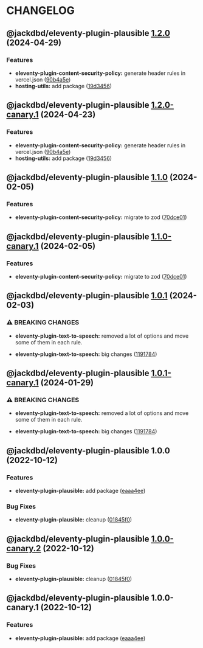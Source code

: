 # CHANGELOG

## @jackdbd/eleventy-plugin-plausible [1.2.0](https://github.com/jackdbd/undici/compare/@jackdbd/eleventy-plugin-plausible@1.1.0...@jackdbd/eleventy-plugin-plausible@1.2.0) (2024-04-29)


### Features

* **eleventy-plugin-content-security-policy:** generate header rules in vercel.json ([90b4a5e](https://github.com/jackdbd/undici/commit/90b4a5e110a5ba243117798ac26be7a5f2d89766))
* **hosting-utils:** add package ([19d3456](https://github.com/jackdbd/undici/commit/19d345632683ce85bbc88d741d0bbe7168b3e302))

## @jackdbd/eleventy-plugin-plausible [1.2.0-canary.1](https://github.com/jackdbd/undici/compare/@jackdbd/eleventy-plugin-plausible@1.1.0...@jackdbd/eleventy-plugin-plausible@1.2.0-canary.1) (2024-04-23)


### Features

* **eleventy-plugin-content-security-policy:** generate header rules in vercel.json ([90b4a5e](https://github.com/jackdbd/undici/commit/90b4a5e110a5ba243117798ac26be7a5f2d89766))
* **hosting-utils:** add package ([19d3456](https://github.com/jackdbd/undici/commit/19d345632683ce85bbc88d741d0bbe7168b3e302))

## @jackdbd/eleventy-plugin-plausible [1.1.0](https://github.com/jackdbd/undici/compare/@jackdbd/eleventy-plugin-plausible@1.0.1...@jackdbd/eleventy-plugin-plausible@1.1.0) (2024-02-05)


### Features

* **eleventy-plugin-content-security-policy:** migrate to zod ([70dce01](https://github.com/jackdbd/undici/commit/70dce01715f36a4070d491444f50e3ccdb70fad1))

## @jackdbd/eleventy-plugin-plausible [1.1.0-canary.1](https://github.com/jackdbd/undici/compare/@jackdbd/eleventy-plugin-plausible@1.0.1...@jackdbd/eleventy-plugin-plausible@1.1.0-canary.1) (2024-02-05)


### Features

* **eleventy-plugin-content-security-policy:** migrate to zod ([70dce01](https://github.com/jackdbd/undici/commit/70dce01715f36a4070d491444f50e3ccdb70fad1))

## @jackdbd/eleventy-plugin-plausible [1.0.1](https://github.com/jackdbd/undici/compare/@jackdbd/eleventy-plugin-plausible@1.0.0...@jackdbd/eleventy-plugin-plausible@1.0.1) (2024-02-03)


### ⚠ BREAKING CHANGES

* **eleventy-plugin-text-to-speech:** removed a lot of options and move some of them in each
rule.

* **eleventy-plugin-text-to-speech:** big changes ([1191784](https://github.com/jackdbd/undici/commit/1191784bf8742f83d0cec6c289fe62df1fbcff9f))

## @jackdbd/eleventy-plugin-plausible [1.0.1-canary.1](https://github.com/jackdbd/undici/compare/@jackdbd/eleventy-plugin-plausible@1.0.0...@jackdbd/eleventy-plugin-plausible@1.0.1-canary.1) (2024-01-29)


### ⚠ BREAKING CHANGES

* **eleventy-plugin-text-to-speech:** removed a lot of options and move some of them in each
rule.

* **eleventy-plugin-text-to-speech:** big changes ([1191784](https://github.com/jackdbd/undici/commit/1191784bf8742f83d0cec6c289fe62df1fbcff9f))

## @jackdbd/eleventy-plugin-plausible 1.0.0 (2022-10-12)


### Features

* **eleventy-plugin-plausible:** add package ([eaaa4ee](https://github.com/jackdbd/undici/commit/eaaa4ee5fd81d4d4253479dfa6c9d283e98f3634))


### Bug Fixes

* **eleventy-plugin-plausible:** cleanup ([01845f0](https://github.com/jackdbd/undici/commit/01845f09108b4be8f902f441fe97b1e89f83308c))

## @jackdbd/eleventy-plugin-plausible [1.0.0-canary.2](https://github.com/jackdbd/undici/compare/@jackdbd/eleventy-plugin-plausible@1.0.0-canary.1...@jackdbd/eleventy-plugin-plausible@1.0.0-canary.2) (2022-10-12)


### Bug Fixes

* **eleventy-plugin-plausible:** cleanup ([01845f0](https://github.com/jackdbd/undici/commit/01845f09108b4be8f902f441fe97b1e89f83308c))

## @jackdbd/eleventy-plugin-plausible 1.0.0-canary.1 (2022-10-12)


### Features

* **eleventy-plugin-plausible:** add package ([eaaa4ee](https://github.com/jackdbd/undici/commit/eaaa4ee5fd81d4d4253479dfa6c9d283e98f3634))
